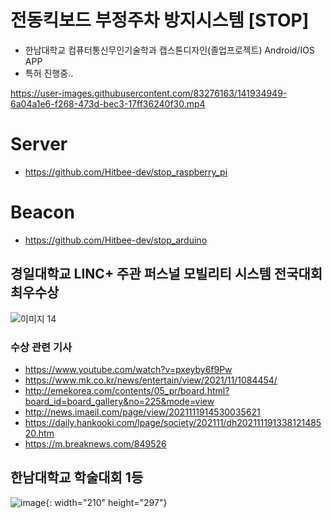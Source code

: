 # 전동킥보드 부정주차 방지시스템 [STOP]

- 한남대학교 컴퓨터통신무인기술학과 캡스톤디자인(졸업프로젝트) Android/IOS APP
- 특허 진행중..


https://user-images.githubusercontent.com/83276163/141934949-6a04a1e6-f268-473d-bec3-17ff36240f30.mp4


# Server
 - https://github.com/Hitbee-dev/stop_raspberry_pi

# Beacon
 - https://github.com/Hitbee-dev/stop_arduino

## 경일대학교 LINC+ 주관 퍼스널 모빌리티 시스템 전국대회 최우수상
![이미지 14](https://user-images.githubusercontent.com/83276163/143438613-1a949128-a8b6-4da9-8558-f3055fae46f5.png)

### 수상 관련 기사
- https://www.youtube.com/watch?v=pxeyby6f9Pw
- https://www.mk.co.kr/news/entertain/view/2021/11/1084454/
- http://emekorea.com/contents/05_pr/board.html?board_id=board_gallery&no=225&mode=view
- http://news.imaeil.com/page/view/2021111914530035621
- https://daily.hankooki.com/lpage/society/202111/dh20211119133812148520.htm
- https://m.breaknews.com/849526

## 한남대학교 학술대회 1등
![image](https://user-images.githubusercontent.com/83276163/143820681-143b2e5f-22f1-4de8-b1b8-0c0986cfe6b3.png){: width="210" height="297"}
